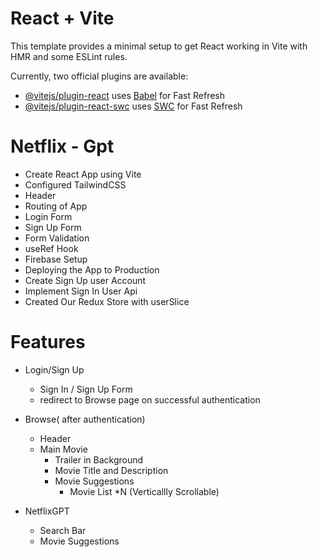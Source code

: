 # React + Vite

This template provides a minimal setup to get React working in Vite with HMR and some ESLint rules.

Currently, two official plugins are available:

- [@vitejs/plugin-react](https://github.com/vitejs/vite-plugin-react/blob/main/packages/plugin-react/README.md) uses [Babel](https://babeljs.io/) for Fast Refresh
- [@vitejs/plugin-react-swc](https://github.com/vitejs/vite-plugin-react-swc) uses [SWC](https://swc.rs/) for Fast Refresh


# Netflix - Gpt

- Create React App using Vite
- Configured TailwindCSS
- Header
- Routing of App
- Login Form
- Sign Up Form
- Form Validation
- useRef Hook
- Firebase Setup
- Deploying the App to Production
- Create Sign Up user Account 
- Implement Sign In User Api
- Created Our Redux Store with userSlice


# Features 
 - Login/Sign Up 
    - Sign In / Sign Up Form
    - redirect to Browse page on successful authentication
 - Browse( after authentication)
   - Header
   - Main Movie
     - Trailer in Background
     - Movie Title and Description
     - Movie Suggestions 
        - Movie List *N (Verticallly Scrollable)

- NetflixGPT
    - Search Bar
    - Movie Suggestions
